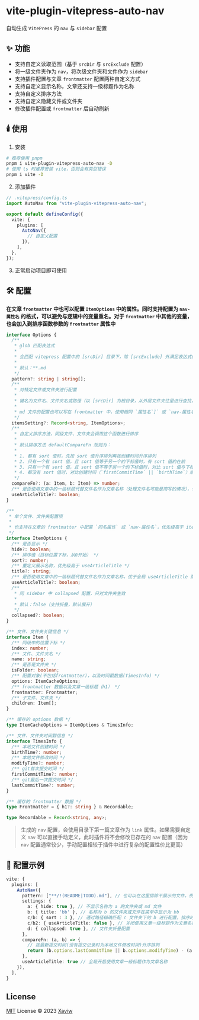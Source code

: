 # vite-plugin-vitepress-auto-nav

自动生成 `VitePress` 的 `nav` 与 `sidebar` 配置

## ✨ 功能

- 支持自定义读取范围（基于 `srcDir` 与 `srcExclude` 配置）
- 将一级文件夹作为 `nav`，将次级文件夹和文件作为 `sidebar`
- 支持插件配置与文章 `frontmatter` 配置两种自定义方式
- 支持自定义显示名称，文章还支持一级标题作为名称
- 支持自定义排序方法
- 支持自定义隐藏文件或文件夹
- 修改插件配置或 `frontmatter` 后自动刷新

## 🕯️ 使用

1. 安装

```sh
# 推荐使用 pnpm
pnpm i vite-plugin-vitepress-auto-nav -D
# 使用 ts 时推荐安装 vite，否则会有类型错误
pnpm i vite -D
```

2. 添加插件

```ts
// .vitepress/config.ts
import AutoNav from "vite-plugin-vitepress-auto-nav";

export default defineConfig({
  vite: {
    plugins: [
      AutoNav({
        // 自定义配置
      }),
    ],
  },
});
```

3. 正常启动项目即可使用

## 🛠️ 配置

**在文章 `frontmatter` 中也可以配置 `ItemOptions` 中的属性。同时支持配置为 `nav-属性名` 的格式，可以避免与逻辑中的变量重名。对于 `frontmatter` 中其他的变量，也会加入到排序函数参数的 `frontmatter` 属性中**

```ts
interface Options {
  /**
   * glob 匹配表达式
   *
   * 会匹配 vitepress 配置中的 [srcDir] 目录下，除 [srcExclude] 外满足表达式的 md 文件
   *
   * 默认：**.md
   */
  pattern?: string | string[];
  /**
   * 对特定文件或文件夹进行配置
   *
   * 键名为文件名、文件夹名或路径（以 [srcDir] 为根目录，从外层文件夹往里进行查找，md 扩展名可以省略；名称重复时，用路径区分）
   *
   * md 文件的配置也可以写在 frontmatter 中，使用相同 `属性名`]` 或 `nav-属性名`。优先级高于 itemsSetting 配置
   */
  itemsSetting?: Record<string, ItemOptions>;
  /**
   * 自定义排序方法，同级文件、文件夹会调用这个函数进行排序
   *
   * 默认排序方法 defaultCompareFn 规则为：
   *
   * 1. 都有 sort 值时，先按 sort 值升序排列再按创建时间升序排列
   * 2. 只有一个有 sort 值，且 sort 值等于另一个的下标值时，有 sort 值的在前
   * 3. 只有一个有 sort 值，且 sort 值不等于另一个的下标值时，对比 sort 值与下标值，升序排列
   * 4. 都没有 sort 值时，对比创建时间（`firstCommitTime` || `birthTime`）顺序排列
   */
  compareFn?: (a: Item, b: Item) => number;
  /** 是否使用文章中的一级标题代替文件名作为文章名称（处理文件名可能是简写的情况），也可以在 itemsSetting 中单独配置 */
  useArticleTitle?: boolean;
}

/**
 * 单个文件、文件夹配置项
 *
 * 也支持在文章的 frontmatter 中配置 `同名属性` 或 `nav-属性名`，优先级高于 itemsSetting 中的配置
 */
interface ItemOptions {
  /** 是否显示 */
  hide?: boolean;
  /** 排序值（目标位置下标，从0开始） */
  sort?: number;
  /** 重定义展示名称，优先级高于 useArticleTitle */
  title?: string;
  /** 是否使用文章中的一级标题代替文件名作为文章名称，优于全局 useArticleTitle 配置 */
  useArticleTitle?: boolean;
  /**
   * 同 sidebar 中 collapsed 配置，只对文件夹生效
   *
   * 默认：false（支持折叠，默认展开）
   */
  collapsed?: boolean;
}

/** 文件、文件夹关键信息 */
interface Item {
  /** 同级中的位置下标 */
  index: number;
  /** 文件、文件夹名 */
  name: string;
  /** 是否是文件夹 */
  isFolder: boolean;
  /** 配置对象(不包括frontmatter)，以及时间戳数据(TimesInfo) */
  options: ItemCacheOptions;
  /** frontmatter 数据以及文章一级标题（h1） */
  frontmatter: Frontmatter;
  /** 子文件、文件夹 */
  children: Item[];
}

/** 缓存的 options 数据 */
type ItemCacheOptions = ItemOptions & TimesInfo;

/** 文件、文件夹时间戳信息 */
interface TimesInfo {
  /** 本地文件创建时间 */
  birthTime?: number;
  /** 本地文件修改时间 */
  modifyTime?: number;
  /** git首次提交时间 */
  firstCommitTime?: number;
  /** git最后一次提交时间 */
  lastCommitTime?: number;
}

/** 缓存的 frontmatter 数据 */
type Frontmatter = { h1?: string } & Recordable;

type Recordable = Record<string, any>;
```

> 生成的 `nav` 配置，会使用目录下第一篇文章作为 `link` 属性。如果需要自定义 `nav` 可以直接手动定义，此时插件将不会修改已存在的 `nav` 配置（因为 `nav` 配置通常较少，手动配置相较于插件中进行复杂的配置性价比更高）

## 🎊 配置示例

```ts
vite: {
  plugins: [
    AutoNav({
      pattern: ["**/!(README|TODO).md"], // 也可以在这里排除不展示的文件，例如不匹配 README 和 TODO 文件
      settings: {
        a: { hide: true }, // 不显示名称为 a 的文件夹或 md 文件
        b: { title: 'bb' }, // 名称为 b 的文件夹或文件在菜单中显示为 bb
        c/b: { sort : 3 }, // 通过路径精确匹配 c 文件夹下的 b 进行配置，排序时位于下标3的位置或最后
        c/b2: { useArticleTitle: false }, // 关闭使用文章一级标题作为文章名称
        d: { collapsed: true }, // 文件夹折叠配置
      },
      compareFn: (a, b) => {
        // 按最新提交时间(没有提交记录时为本地文件修改时间)升序排列
        return (b.options.lastCommitTime || b.options.modifyTime) - (a.options.lastCommitTime || a.options.modifyTime)
      },
      useArticleTitle: true // 全局开启使用文章一级标题作为文章名称
    }),
  ],
}
```

## License

[MIT](./LICENSE) License © 2023 [Xaviw](https://github.com/Xaviw)
